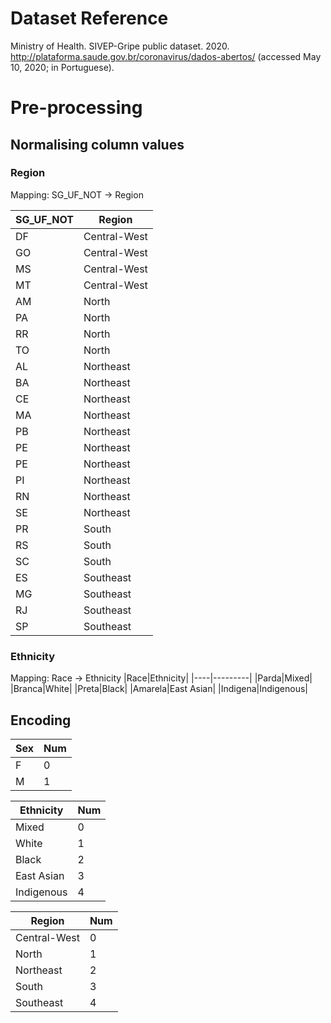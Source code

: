 # Dataset Reference
Ministry of Health. SIVEP-Gripe public dataset. 2020.
http://plataforma.saude.gov.br/coronavirus/dados-abertos/
(accessed May 10, 2020; in Portuguese).

# Pre-processing

## Normalising column values

### Region

Mapping: SG_UF_NOT &rarr; Region

|SG_UF_NOT|Region|
|---------|------|
|DF|Central-West|
|GO|Central-West|
|MS|Central-West|
|MT|Central-West|
|AM|North|
|PA|North|
|RR|North|
|TO|North|
|AL|Northeast|
|BA|Northeast|
|CE|Northeast|
|MA|Northeast|
|PB|Northeast|
|PE|Northeast|
|PE|Northeast|
|PI|Northeast|
|RN|Northeast|
|SE|Northeast|
|PR|South|
|RS|South|
|SC|South|
|ES|Southeast|
|MG|Southeast|
|RJ|Southeast|
|SP|Southeast|

### Ethnicity

Mapping: Race &rarr; Ethnicity
|Race|Ethnicity|
|----|---------|
|Parda|Mixed|
|Branca|White|
|Preta|Black|
|Amarela|East Asian|
|Indigena|Indigenous|

## Encoding

|Sex|Num|
|---|---|
|F|0|
|M|1|


|Ethnicity|Num|
|---------|---|
|Mixed|0|
|White|1|
|Black|2|
|East Asian|3|
|Indigenous|4|

|Region|Num|
|------|------|
|Central-West|0|
|North|1|
|Northeast|2|
|South|3|
|Southeast|4|
